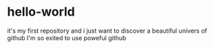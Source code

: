 # hello-world
it's my first repository and i just want to discover a beautiful univers of github
I'm so exited to use poweful github
